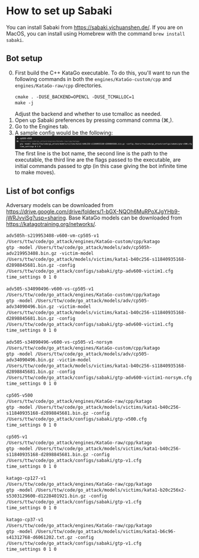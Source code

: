 # How to set up Sabaki

You can install Sabaki from https://sabaki.yichuanshen.de/.
If you are on MacOS, you can install using Homebrew with the command
`brew install sabaki`.

## Bot setup
0. First build the C++ KataGo executable.
   To do this, 
   you'll want to run the following commands in both the
   `engines/KataGo-custom/cpp`
   and
   `engines/KataGo-raw/cpp`
   directories.
   ```
   cmake . -DUSE_BACKEND=OPENCL -DUSE_TCMALLOC=1
   make -j
   ```
   Adjust the backend and whether to use tcmalloc as needed.
1. Open up Sabaki preferences by pressing command comma (⌘,).
2. Go to the Engines tab.
3. A sample config would be the following:
  ![bot-config-screenshot](bot-config-screenshot.png)
  The first line is the bot name,
  the second line is the path to the executable,
  the third line are the flags passed to the executable,
  are initial commands passed to gtp
  (in this case giving the bot infinite time to make moves).

## List of bot configs

Adversary models can be downloaded from
https://drive.google.com/drive/folders/1-bGX-NQOh6MuRPoXJgYHb9-jWRJvviSg?usp=sharing.
Base KataGo models can be downloaded from
https://katagotraining.org/networks/.

```
adv505h-s219953408-v600-vm-cp505-v1
/Users/ttw/code/go_attack/engines/KataGo-custom/cpp/katago
gtp -model /Users/ttw/code/go_attack/models/adv/cp505h-adv219953408.bin.gz -victim-model /Users/ttw/code/go_attack/models/victims/kata1-b40c256-s11840935168-d2898845681.bin.gz -config /Users/ttw/code/go_attack/configs/sabaki/gtp-adv600-victim1.cfg
time_settings 0 1 0

adv505-s34090496-v600-vs-cp505-v1
/Users/ttw/code/go_attack/engines/KataGo-custom/cpp/katago
gtp -model /Users/ttw/code/go_attack/models/adv/cp505-adv34090496.bin.gz -victim-model /Users/ttw/code/go_attack/models/victims/kata1-b40c256-s11840935168-d2898845681.bin.gz -config /Users/ttw/code/go_attack/configs/sabaki/gtp-adv600-victim1.cfg
time_settings 0 1 0

adv505-s34090496-v600-vs-cp505-v1-norsym
/Users/ttw/code/go_attack/engines/KataGo-custom/cpp/katago
gtp -model /Users/ttw/code/go_attack/models/adv/cp505-adv34090496.bin.gz -victim-model /Users/ttw/code/go_attack/models/victims/kata1-b40c256-s11840935168-d2898845681.bin.gz -config /Users/ttw/code/go_attack/configs/sabaki/gtp-adv600-victim1-norsym.cfg 
time_settings 0 1 0

cp505-v500
/Users/ttw/code/go_attack/engines/KataGo-raw/cpp/katago
gtp -model /Users/ttw/code/go_attack/models/victims/kata1-b40c256-s11840935168-d2898845681.bin.gz -config /Users/ttw/code/go_attack/configs/sabaki/gtp-v500.cfg
time_settings 0 1 0

cp505-v1
/Users/ttw/code/go_attack/engines/KataGo-raw/cpp/katago
gtp -model /Users/ttw/code/go_attack/models/victims/kata1-b40c256-s11840935168-d2898845681.bin.gz -config /Users/ttw/code/go_attack/configs/sabaki/gtp-v1.cfg
time_settings 0 1 0

katago-cp127-v1
/Users/ttw/code/go_attack/engines/KataGo-raw/cpp/katago
gtp -model /Users/ttw/code/go_attack/models/victims/kata1-b20c256x2-s5303129600-d1228401921.bin.gz -config /Users/ttw/code/go_attack/configs/sabaki/gtp-v1.cfg
time_settings 0 1 0

katago-cp37-v1
/Users/ttw/code/go_attack/engines/KataGo-raw/cpp/katago
gtp -model /Users/ttw/code/go_attack/models/victims/kata1-b6c96-s41312768-d6061202.txt.gz -config /Users/ttw/code/go_attack/configs/sabaki/gtp-v1.cfg
time_settings 0 1 0
```
